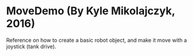 # MoveDemo (By Kyle Mikolajczyk, 2016)
Reference on how to create a basic robot object, and make it move with a joystick (tank drive).
